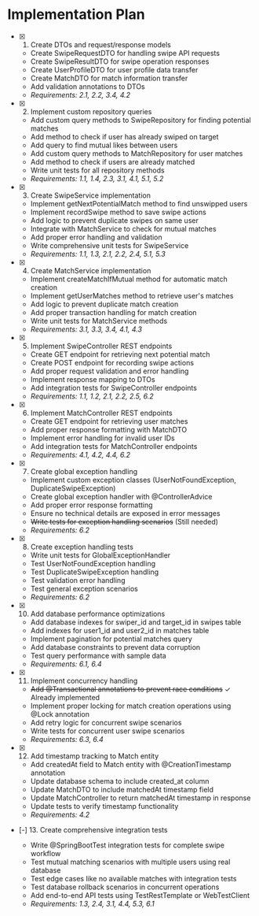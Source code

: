 # Implementation Plan

- [x] 1. Create DTOs and request/response models





  - Create SwipeRequestDTO for handling swipe API requests
  - Create SwipeResultDTO for swipe operation responses
  - Create UserProfileDTO for user profile data transfer
  - Create MatchDTO for match information transfer
  - Add validation annotations to DTOs
  - _Requirements: 2.1, 2.2, 3.4, 4.2_

- [x] 2. Implement custom repository queries





  - Add custom query methods to SwipeRepository for finding potential matches
  - Add method to check if user has already swiped on target
  - Add query to find mutual likes between users
  - Add custom query methods to MatchRepository for user matches
  - Add method to check if users are already matched
  - Write unit tests for all repository methods
  - _Requirements: 1.1, 1.4, 2.3, 3.1, 4.1, 5.1, 5.2_

- [x] 3. Create SwipeService implementation





  - Implement getNextPotentialMatch method to find unswipped users
  - Implement recordSwipe method to save swipe actions
  - Add logic to prevent duplicate swipes on same user
  - Integrate with MatchService to check for mutual matches
  - Add proper error handling and validation
  - Write comprehensive unit tests for SwipeService
  - _Requirements: 1.1, 1.3, 2.1, 2.2, 2.4, 5.1, 5.3_

- [x] 4. Create MatchService implementation





  - Implement createMatchIfMutual method for automatic match creation
  - Implement getUserMatches method to retrieve user's matches
  - Add logic to prevent duplicate match creation
  - Add proper transaction handling for match creation
  - Write unit tests for MatchService methods
  - _Requirements: 3.1, 3.3, 3.4, 4.1, 4.3_

- [x] 5. Implement SwipeController REST endpoints





  - Create GET endpoint for retrieving next potential match
  - Create POST endpoint for recording swipe actions
  - Add proper request validation and error handling
  - Implement response mapping to DTOs
  - Add integration tests for SwipeController endpoints
  - _Requirements: 1.1, 1.2, 2.1, 2.2, 2.5, 6.2_

- [x] 6. Implement MatchController REST endpoints





  - Create GET endpoint for retrieving user matches
  - Add proper response formatting with MatchDTO
  - Implement error handling for invalid user IDs
  - Add integration tests for MatchController endpoints
  - _Requirements: 4.1, 4.2, 4.4, 6.2_

- [x] 7. Create global exception handling


  - Implement custom exception classes (UserNotFoundException, DuplicateSwipeException)
  - Create global exception handler with @ControllerAdvice
  - Add proper error response formatting
  - Ensure no technical details are exposed in error messages
  - ~~Write tests for exception handling scenarios~~ (Still needed)
  - _Requirements: 6.2_

- [x] 8. Create exception handling tests





  - Write unit tests for GlobalExceptionHandler
  - Test UserNotFoundException handling
  - Test DuplicateSwipeException handling
  - Test validation error handling
  - Test general exception scenarios
  - _Requirements: 6.2_

- [x] 10. Add database performance optimizations





  - Add database indexes for swiper_id and target_id in swipes table
  - Add indexes for user1_id and user2_id in matches table
  - Implement pagination for potential matches query
  - Add database constraints to prevent data corruption
  - Test query performance with sample data
  - _Requirements: 6.1, 6.4_

- [x] 11. Implement concurrency handling


  - ~~Add @Transactional annotations to prevent race conditions~~ ✓ Already implemented
  - Implement proper locking for match creation operations using @Lock annotation
  - Add retry logic for concurrent swipe scenarios
  - Write tests for concurrent user swipe scenarios
  - _Requirements: 6.3, 6.4_

- [x] 12. Add timestamp tracking to Match entity





  - Add createdAt field to Match entity with @CreationTimestamp annotation
  - Update database schema to include created_at column
  - Update MatchDTO to include matchedAt timestamp field
  - Update MatchController to return matchedAt timestamp in response
  - Update tests to verify timestamp functionality
  - _Requirements: 4.2_

- [-] 13. Create comprehensive integration tests



  - Write @SpringBootTest integration tests for complete swipe workflow
  - Test mutual matching scenarios with multiple users using real database
  - Test edge cases like no available matches with integration tests
  - Test database rollback scenarios in concurrent operations
  - Add end-to-end API tests using TestRestTemplate or WebTestClient
  - _Requirements: 1.3, 2.4, 3.1, 4.4, 5.3, 6.1_